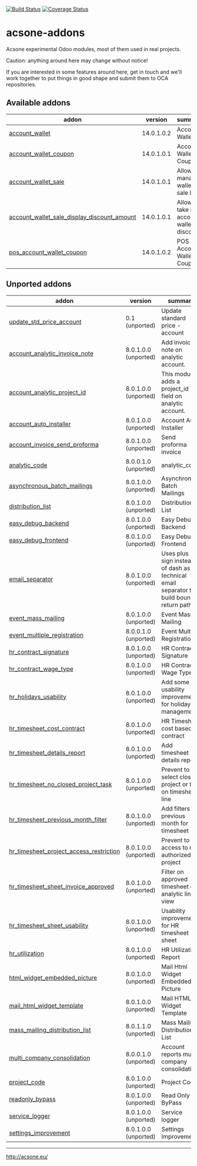 [![Build Status](https://travis-ci.org/acsone/acsone-addons.svg?branch=master)](https://travis-ci.org/acsone/acsone-addons)
[![Coverage Status](https://coveralls.io/repos/acsone/acsone-addons/badge.png?branch=master)](https://coveralls.io/r/acsone/acsone-addons?branch=master)

acsone-addons
=============

Acsone experimental Odoo modules, most of them
used in real projects.

Caution: anything around here may change without notice!

If you are interested in some features around here,
get in touch and we'll work together to put things
in good shape and submit them to OCA repositories.

[//]: # (addons)

Available addons
----------------
addon | version | summary
--- | --- | ---
[account_wallet](account_wallet/) | 14.0.1.0.2 | Account Wallet
[account_wallet_coupon](account_wallet_coupon/) | 14.0.1.0.1 | Account Wallet Coupon
[account_wallet_sale](account_wallet_sale/) | 14.0.1.0.1 | Allows to manage wallet on sale level
[account_wallet_sale_display_discount_amount](account_wallet_sale_display_discount_amount/) | 14.0.1.0.1 | Allows to take into account wallet in discounts
[pos_account_wallet_coupon](pos_account_wallet_coupon/) | 14.0.1.0.2 | POS Account Wallet Coupon


Unported addons
---------------
addon | version | summary
--- | --- | ---
[update_std_price_account](__unported__/update_std_price_account/) | 0.1 (unported) | Update standard price - account
[account_analytic_invoice_note](account_analytic_invoice_note/) | 8.0.1.0.0 (unported) | Add invoice note on analytic account.
[account_analytic_project_id](account_analytic_project_id/) | 8.0.1.0.0 (unported) | This module adds a project_id field on analytic account.
[account_auto_installer](account_auto_installer/) | 8.0.1.0.0 (unported) | Account Auto Installer
[account_invoice_send_proforma](account_invoice_send_proforma/) | 8.0.1.0.0 (unported) | Send proforma invoice
[analytic_code](analytic_code/) | 8.0.0.1.0 (unported) | analytic_code
[asynchronous_batch_mailings](asynchronous_batch_mailings/) | 8.0.1.0.0 (unported) | Asynchronous Batch Mailings
[distribution_list](distribution_list/) | 8.0.1.0.0 (unported) | Distribution List
[easy_debug_backend](easy_debug_backend/) | 8.0.1.0.0 (unported) | Easy Debug Backend
[easy_debug_frontend](easy_debug_frontend/) | 8.0.1.0.0 (unported) | Easy Debug Frontend
[email_separator](email_separator/) | 8.0.1.0.0 (unported) | Uses plus sign instead of dash as technical email separator to build bounce return paths
[event_mass_mailing](event_mass_mailing/) | 8.0.1.0.0 (unported) | Event Mass Mailing
[event_multiple_registration](event_multiple_registration/) | 8.0.0.1.0 (unported) | Event Multiple Registration
[hr_contract_signature](hr_contract_signature/) | 8.0.1.0.0 (unported) | HR Contract Signature
[hr_contract_wage_type](hr_contract_wage_type/) | 8.0.1.0.0 (unported) | HR Contract Wage Type
[hr_holidays_usability](hr_holidays_usability/) | 8.0.1.0.0 (unported) | Add some usability improvements for holidays management
[hr_timesheet_cost_contract](hr_timesheet_cost_contract/) | 8.0.1.0.0 (unported) | HR Timesheet cost based on contract
[hr_timesheet_details_report](hr_timesheet_details_report/) | 8.0.1.0.0 (unported) | Add timesheet details report
[hr_timesheet_no_closed_project_task](hr_timesheet_no_closed_project_task/) | 8.0.1.0.0 (unported) | Prevent to select closed project or task on timesheet line
[hr_timesheet_previous_month_filter](hr_timesheet_previous_month_filter/) | 8.0.1.0.0 (unported) | Add filters for previous month for timesheet
[hr_timesheet_project_access_restriction](hr_timesheet_project_access_restriction/) | 8.0.1.0.0 (unported) | Prevent to access to not authorized project
[hr_timesheet_sheet_invoice_approved](hr_timesheet_sheet_invoice_approved/) | 8.0.1.0.0 (unported) | Filter on approved timesheet on analytic line view
[hr_timesheet_sheet_usability](hr_timesheet_sheet_usability/) | 8.0.1.0.0 (unported) | Usability improvements for HR timesheet sheet
[hr_utilization](hr_utilization/) | 8.0.1.0.0 (unported) | HR Utilization Report
[html_widget_embedded_picture](html_widget_embedded_picture/) | 8.0.1.0.0 (unported) | Mail Html Widget Embedded Picture
[mail_html_widget_template](mail_html_widget_template/) | 8.0.1.0.0 (unported) | Mail HTML Widget Template
[mass_mailing_distribution_list](mass_mailing_distribution_list/) | 8.0.1.1.0 (unported) | Mass Mailing Distribution List
[multi_company_consolidation](multi_company_consolidation/) | 8.0.0.1.0 (unported) | Account reports multi company consolidation
[project_code](project_code/) | 8.0.1.0.0 (unported) | Project Code
[readonly_bypass](readonly_bypass/) | 8.0.1.0.0 (unported) | Read Only ByPass
[service_logger](service_logger/) | 8.0.1.0.0 (unported) | Service logger
[settings_improvement](settings_improvement/) | 8.0.1.0.0 (unported) | Settings Improvement

[//]: # (end addons)

---

http://acsone.eu/

